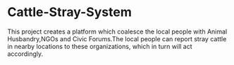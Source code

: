 # Cattle-Stray-System
This project creates a platform which coalesce the local people with Animal Husbandry,NGOs and Civic Forums.The local people can report stray cattle in nearby locations to these organizations, which in turn will act accordingly.
